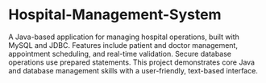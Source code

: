 # Hospital-Management-System
A Java-based application for managing hospital operations, built with MySQL and JDBC. Features include patient and doctor management, appointment scheduling, and real-time validation. Secure database operations use prepared statements. This project demonstrates core Java and database management skills with a user-friendly, text-based interface.
